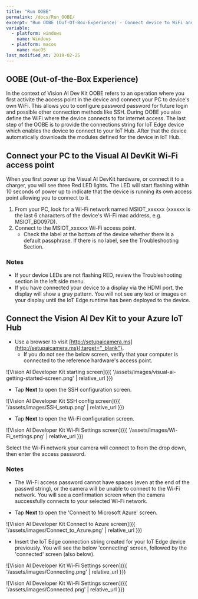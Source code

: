 ```yaml
---
title: "Run OOBE"
permalink: /docs/Run_OOBE/
excerpt: "Run OOBE (Ouf-Of-Box-Experience) - Connect device to WiFi and IoT Hub"
variable:
  - platform: windows
    name: Windows
  - platform: macos
    name: macOS
last_modified_at: 2019-02-25
---
```

## OOBE (Out-of-the-Box Experience)
In the context of Vision AI Dev Kit OOBE refers to an operation where you first activite the access point in the device and connect your PC to device's own WiFi. This allows you to configure password password for future login and possible other connection methods like SSH. During OOBE you also define the WiFi where the device connects to for internet access. The last step of the OOBE is to provide the connections string for IoT Edge device which enables the device to connect to your IoT Hub. After that the device automatically downloads the modules defined for the device in IoT Hub.

## Connect your PC to the Visual AI DevKit Wi-Fi access point
When you first power up the Visual AI DevKit hardware, or connect it to a charger, you will see three Red LED lights. The LED will start flashing within 10 seconds of power up to indicate that the device is running its own access point allowing you to connect to it.

1. From your PC, look for a Wi-Fi network named MSIOT_xxxxxx (xxxxxx is the last 6 characters of the device's Wi-Fi mac address, e.g. MSIOT_BD097D).
2. Connect to the MSIOT_xxxxxx Wi-Fi access point.
	* Check the label at the bottom of the device whether there is a default passphrase. If there is no label, see the Troubleshooting Section.

### Notes
- If your device LEDs are not flashing RED, review the Troubleshooting section in the left side menu.
- If you have connected your device to a display via the HDMI port, the display will show a gray pattern. You will not see any text or images on your display until the IoT Edge runtime has been deployed to the device.

## Connect the Vision AI Dev Kit to your Azure IoT Hub
* Use a browser to visit [http://setupaicamera.ms](http://setupaicamera.ms){:target="_blank"}.
	* If you do not see the below screen, verify that your computer is connected to the reference hardware's access point. 

![Vision AI Developer Kit starting screen]({{ '/assets/images/visual-ai-getting-started-screen.png' | relative_url }})

* Tap **Next** to open the SSH configuration screen.

![Vision AI Developer Kit SSH config screen]({{ '/assets/images/SSH_setup.png' | relative_url }})

* Tap **Next** to open the Wi-Fi configuration screen.

![Vision AI Developer Kit Wi-Fi Settings screen]({{ '/assets/images/Wi-Fi_settings.png' | relative_url }})

Select the Wi-Fi network your camera will connect to from the drop down, then enter the access password.

### Notes
- The Wi-Fi access password cannot have spaces (even at the end of the passwd string), or the camera will be unable to connect to the Wi-Fi network. You will see a confirmation screen when the camera successfully connects to your selected Wi-Fi network.

* Tap **Next**  to open the 'Connect to Microsoft Azure' screen.

![Vision AI Developer Kit Connect to Azure screen]({{ '/assets/images/Connect_to_Azure.png' | relative_url }})

* Insert the IoT Edge connection string created for your IoT Edge device previously. You will see the below 'connecting' screen, followed by the 'connected' screen (also below).

![Vision AI Developer Kit Wi-Fi Settings screen]({{ '/assets/images/Connecting.png' | relative_url }})

![Vision AI Developer Kit Wi-Fi Settings screen]({{ '/assets/images/Connected.png' | relative_url }})
